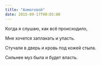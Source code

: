 ```yaml
---
title: "Ахматовой"
date: 2015-09-17T00:03:00
---
```


Когда я слушаю, как всё происходило,

Мне хочется заплакать и упасть.

Стучали в дверь и кровь под кожей стыла.

Сильнее муз была и будет власть.
